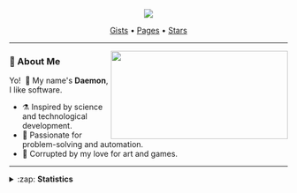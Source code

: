 <!--
+ Github Profile Readme *

A Flashy introduction for your github profile,
add details and links the explain what kind of work you do!
-->

<!-- Banner -->

<div align="center">
<a href="#"><img src="assets/start.gif"/></a>

<a href="https://gist.github.com/daephx" target="_blank" rel="noopener noreferrer">Gists</a>
•&nbsp;<a href="https://daephx.github.io" target="_blank" rel="noopener noreferrer">Pages</a>
•&nbsp;<a href="https://github.com/daephx/stars" target="_blank" rel="noopener noreferrer">Stars</a>

</div>

<hr>

<!-- Introduction -->

<img align=right height="160px" width="320px" src="assets/delete.gif"/>

### :space_invader: About Me

Yo! &nbsp;:wave: My name's **Daemon**, I like software.

- :alembic: Inspired by science and technological development.
- :heartbeat: Passionate for problem-solving and automation.
- :anger: Corrupted by my love for art and games.

<hr>

<!-- Metadata -->

<details>

<summary>
:zap:&nbsp;<strong>Statistics</strong>
</summary>

<div align=center>
<br>

<!-- Technology -->

<!-- Trophies -->

<a href="#"><img height="102px" src="https://github-profile-trophy.vercel.app/?username=daephx&row=1&column=8&&margin-w=6&theme=algolia&no-bg=true&no-frame=true"/></a>

<!-- Statistics -->

<a href="#"><img height="245px" src="https://raw.githubusercontent.com/daephx/github-stats-transparent/output/generated/overview.svg"/></a>
<a href="#"><img height="245px" src="https://raw.githubusercontent.com/daephx/github-stats-transparent/output/generated/languages.svg"/></a>

</div>

</details>
